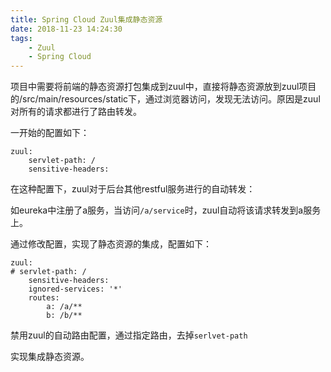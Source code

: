 ```yaml
---
title: Spring Cloud Zuul集成静态资源
date: 2018-11-23 14:24:30
tags:
    - Zuul
    - Spring Cloud
---
```


项目中需要将前端的静态资源打包集成到zuul中，直接将静态资源放到zuul项目的/src/main/resources/static下，通过浏览器访问，发现无法访问。原因是zuul对所有的请求都进行了路由转发。

一开始的配置如下：

```
zuul:
    servlet-path: /
    sensitive-headers:
```

在这种配置下，zuul对于后台其他restful服务进行的自动转发：

如eureka中注册了a服务，当访问`/a/service`时，zuul自动将该请求转发到a服务上。

通过修改配置，实现了静态资源的集成，配置如下：

```
zuul:
# servlet-path: /
    sensitive-headers:
    ignored-services: '*'
    routes:
        a: /a/**
        b: /b/**
```

禁用zuul的自动路由配置，通过指定路由，去掉`serlvet-path`

实现集成静态资源。
